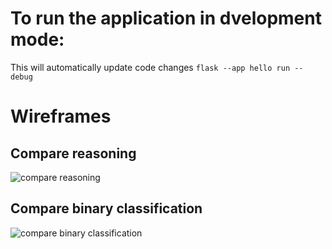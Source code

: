 # To run the application in dvelopment mode:
This will automatically update code changes
``` flask --app hello run --debug ```


# Wireframes

## Compare reasoning
![compare reasoning](wireframes/A.png)

## Compare binary classification
![compare binary classification](wireframes/B.png)
